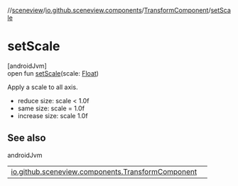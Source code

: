 //[sceneview](../../../index.md)/[io.github.sceneview.components](../index.md)/[TransformComponent](index.md)/[setScale](set-scale.md)

# setScale

[androidJvm]\
open fun [setScale](set-scale.md)(scale: [Float](https://kotlinlang.org/api/latest/jvm/stdlib/kotlin/-float/index.html))

Apply a scale to all axis.

- 
   reduce size: scale < 1.0f
- 
   same size: scale = 1.0f
- 
   increase size: scale 1.0f

## See also

androidJvm

| | |
|---|---|
| [io.github.sceneview.components.TransformComponent](set-scale.md) |  |
